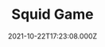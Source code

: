 ---
title: "Squid Game"
year: 2021
date: 2021-10-22T17:23:08.000Z
permalink: /almanac/tv/2021-10-22-squid-game/index.html
rating: 3
tmdbid: 93405
---